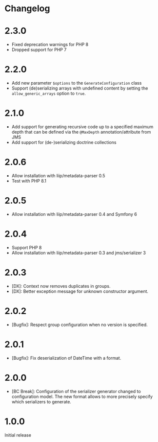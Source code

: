 # Changelog

# 2.3.0

* Fixed deprecation warnings for PHP 8
* Dropped support for PHP 7

# 2.2.0

* Add new parameter `$options` to the `GenerateConfiguration` class
* Support (de)serializing arrays with undefined content by setting the
  `allow_generic_arrays` option to `true`.

# 2.1.0

* Add support for generating recursive code up to a specified maximum depth
  that can be defined via the `@MaxDepth` annotation/attribute from JMS
* Add support for (de-)serializing doctrine collections

# 2.0.6

* Allow installation with liip/metadata-parser 0.5
* Test with PHP 8.1

# 2.0.5

* Allow installation with liip/metadata-parser 0.4 and Symfony 6

# 2.0.4

* Support PHP 8
* Allow installation with liip/metadata-parser 0.3 and jms/serializer 3

# 2.0.3

* [DX]: Context now removes duplicates in groups.
* [DX]: Better exception message for unknown constructor argument.

# 2.0.2

* [Bugfix]: Respect group configuration when no version is specified.

# 2.0.1

* [Bugfix]: Fix deserialization of DateTime with a format.

# 2.0.0

* [BC Break]: Configuration of the serializer generator changed to configuration model.
  The new format allows to more precisely specify which serializers to generate.

# 1.0.0

Initial release
